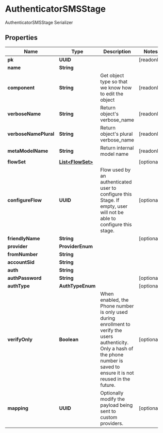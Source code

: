

# AuthenticatorSMSStage

AuthenticatorSMSStage Serializer

## Properties

| Name | Type | Description | Notes |
|------------ | ------------- | ------------- | -------------|
|**pk** | **UUID** |  |  [readonly] |
|**name** | **String** |  |  |
|**component** | **String** | Get object type so that we know how to edit the object |  [readonly] |
|**verboseName** | **String** | Return object&#39;s verbose_name |  [readonly] |
|**verboseNamePlural** | **String** | Return object&#39;s plural verbose_name |  [readonly] |
|**metaModelName** | **String** | Return internal model name |  [readonly] |
|**flowSet** | [**List&lt;FlowSet&gt;**](FlowSet.md) |  |  [optional] |
|**configureFlow** | **UUID** | Flow used by an authenticated user to configure this Stage. If empty, user will not be able to configure this stage. |  [optional] |
|**friendlyName** | **String** |  |  [optional] |
|**provider** | **ProviderEnum** |  |  |
|**fromNumber** | **String** |  |  |
|**accountSid** | **String** |  |  |
|**auth** | **String** |  |  |
|**authPassword** | **String** |  |  [optional] |
|**authType** | **AuthTypeEnum** |  |  [optional] |
|**verifyOnly** | **Boolean** | When enabled, the Phone number is only used during enrollment to verify the users authenticity. Only a hash of the phone number is saved to ensure it is not reused in the future. |  [optional] |
|**mapping** | **UUID** | Optionally modify the payload being sent to custom providers. |  [optional] |



